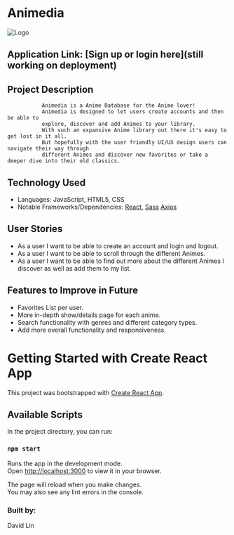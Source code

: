 # Animedia 
![Logo](https://i.imgur.com/bUkPzWI.jpg)
## Application Link: [Sign up or login here](still working on deployment) 
## Project Description
               Animedia is a Anime Database for the Anime lover! 
               Animedia is designed to let users create accounts and then be able to 
               explore, discover and add Animes to your library. 
               With such an expansive Anime library out there it's easy to get lost in it all. 
               But hopefully with the user friendly UI/UX design users can navigate their way through 
               different Animes and discover new favorites or take a deeper dive into their old classics.
## Technology Used
- Languages: JavaScript, HTML5, CSS
- Notable Frameworks/Dependencies: [React](https://reactjs.org/), [Sass](https://sass-lang.com/) [Axios](https://axios-http.com/docs/intro)

  
## User Stories
  
- As a user I want to be able to create an account and login and logout.
- As a user I want to be able to scroll through the different Animes.
- As a user I want to be able to find out more about the different Animes I discover as well as add them to my list.


## Features to Improve in Future
- Favorites List per user.
- More in-depth show/details page for each anime.
- Search functionality with genres and different category types.
- Add more overall functionality and responsiveness.

# Getting Started with Create React App

This project was bootstrapped with [Create React App](https://github.com/facebook/create-react-app).

## Available Scripts

In the project directory, you can run:

### `npm start`

Runs the app in the development mode.\
Open [http://localhost:3000](http://localhost:3000) to view it in your browser.

The page will reload when you make changes.\
You may also see any lint errors in the console.

### Built by:
David Lin
